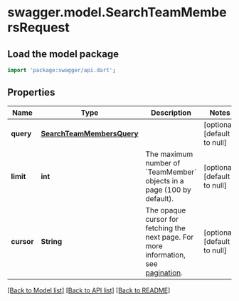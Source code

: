 # swagger.model.SearchTeamMembersRequest

## Load the model package
```dart
import 'package:swagger/api.dart';
```

## Properties
Name | Type | Description | Notes
------------ | ------------- | ------------- | -------------
**query** | [**SearchTeamMembersQuery**](SearchTeamMembersQuery.md) |  | [optional] [default to null]
**limit** | **int** | The maximum number of &#x60;TeamMember&#x60; objects in a page (100 by default). | [optional] [default to null]
**cursor** | **String** | The opaque cursor for fetching the next page. For more information, see [pagination](https://developer.squareup.com/docs/working-with-apis/pagination). | [optional] [default to null]

[[Back to Model list]](../README.md#documentation-for-models) [[Back to API list]](../README.md#documentation-for-api-endpoints) [[Back to README]](../README.md)

